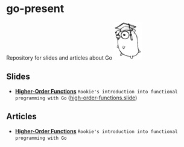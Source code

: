 # go-present

Repository for slides and articles about Go ![academic-gopher](https://github.com/stefanhans/go-present/blob/master/slides/HighOrderFunctions/images/academic_gopher.png?raw=true)

## Slides

- **[Higher-Order Functions](http://go-talks.appspot.com/github.com/stefanhans/go-present/slides/HighOrderFunctions/high-order-functions.slide#1)** `Rookie's introduction into functional programming with Go` ([high-order-functions.slide](https://github.com/stefanhans/go-present/blob/master/slides/HighOrderFunctions/high-order-functions.slide))



## Articles

- **[Higher-Order Functions](http://go-talks.appspot.com/github.com/stefanhans/go-present/slides/HighOrderFunctions/high-order-functions.article)** `Rookie's introduction into functional programming with Go`


